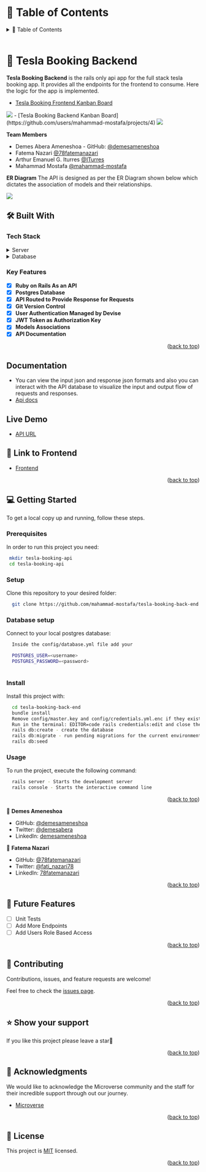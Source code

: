 <!-- TABLE OF CONTENTS -->

# 📗 Table of Contents

<details>
  <summary>📗 Table of Contents</summary>
  <ul>
    <li><a href="#-about-project-">📖 Tesla Booking Backend</a></li>
    <li><a href="#-built-with-">🛠 Built With</a></li>
    <li><a href="#-key-features-"> Key Features</a></li>
    <li><a href="#-documentation-"> Documentation</a></li>
    <li><a href="#-live-demo-"> 🚀 Live Demo </a></li>
    <li><a href="#-link-to-frontend-"> Link to Frontend</a></li>
    <li><a href="#-getting-started-">💻 Getting Started</a></li>
    <li><a href="#-authors-">👥 Authors </a></li>
    <li><a href="#-future-features-">🔭 Future Features</a></li>
    <li><a href="#-contributing-">🤝 Contributing</a></li>
    <li><a href="#️-show-your-support-">⭐️ Show your support </a></li>
    <li><a href="#-acknowledgments-">🙏 Acknowledgments </a></li>
    <li><a href="#-license-">📝 License</a></li>
  </ul>
</details>
<br>

<!-- PROJECT DESCRIPTION -->

# 📖 Tesla Booking Backend <a name="about-project"></a>

**Tesla Booking Backend** is the rails only api app for the full stack tesla booking app. It provides all the endpoints for the frontend to consume. Here the logic for the app is implemented.

- [Tesla Booking Frontend Kanban Board](https://github.com/users/ITurres/projects/6/views/1)
<img src="./Backend.png">
- [Tesla Booking Backend Kanban Board](https://github.com/users/mahammad-mostafa/projects/4)
<img src="./Frontend.png">

**Team Members**
- Demes Abera Ameneshoa - GitHub: [@demesameneshoa](https://github.com/demesameneshoa)
- Fatema Nazari [@78fatemanazari](https://github.com/78fatemanazari)
- Arthur Emanuel G. Iturres [@ITurres](https://github.com/ITurres)
- Mahammad Mostafa [@mahammad-mostafa](https://github.com/mahammad-mostafa)


**ER Diagram**
The  API is designed as per the ER Diagram shown below which dictates the association of models and their relationships.

<img src="./ER Diagram.png">

## 🛠 Built With <a name="built-with"></a>

### Tech Stack <a name="tech-stack"></a>

<details>
  <summary>Server</summary>
  <ul>
    <li><a href="https://www.ruby-lang.org/en/">Ruby</a></li>
    <li><a href="https://rubyonrails.org/">Rails</a></li>
  </ul>
</details>

<details>
  <summary>Database</summary>
  <ul>
    <li><a href="https://www.postgresql.org/">PostgreSQL</a></li>
  </ul>
</details>

<!-- Features -->

### Key Features <a name="key-features"></a>

- [x] **Ruby on Rails As an API**
- [x] **Postgres Database**
- [x] **API Routed to Provide Response for Requests**
- [x] **Git Version Control**
- [x] **User Authentication Managed by Devise**
- [x] **JWT Token as Authorization Key**
- [x] **Models Associations**
- [x] **API Documentation**

<p align="right">(<a href="#readme-top">back to top</a>)</p>

## Documentation <a name="documentation"></a>

- You can view the input json and response json formats and also   you can interact with the API database to visualize the input and output flow of requests and responses.
- [Api docs](https://tesla-booking-api-x2xe.onrender.com/api-docs)

## Live Demo <a name="live-demo"></a>
- [API URL](https://tesla-booking-api-x2xe.onrender.com)

## 🎨 Link to Frontend <a name="link-to-frontend"></a>

- [Frontend](https://github.com/ITurres/tesla-booking-front-end)

<p align="right">(<a href="#readme-top">back to top</a>)</p>

<!-- GETTING STARTED -->

## 💻 Getting Started <a name="getting-started"></a>

To get a local copy up and running, follow these steps.

### Prerequisites

In order to run this project you need:

```sh
 mkdir tesla-booking-api
 cd tesla-booking-api
```

### Setup

Clone this repository to your desired folder:

```sh
  git clone https://github.com/mahammad-mostafa/tesla-booking-back-end
```

### Database setup

Connect to your local postgres database:

```sh
  Inside the config/database.yml file add your

  POSTGRES_USER=<username>
  POSTGRES_PASSWORD=<password> 
 
```

### Install

Install this project with:

```sh
  cd tesla-booking-back-end
  bundle install
  Remove config/master.key and config/credentials.yml.enc if they exist.
  Run in the terminal: EDITOR=code rails credentials:edit and close the editor that opens. /This command will create a new master.key and credentials.yml.enc if they do not exist./
  rails db:create - create the database
  rails db:migrate - run pending migrations for the current environment.
  rails db:seed 
```

### Usage

To run the project, execute the following command:

```sh
  rails server - Starts the development server
  rails console - Starts the interactive command line
```

<p align="right">(<a href="#readme-top">back to top</a>)</p>

<!-- AUTHORS -->

👤 **Demes Ameneshoa**

- GitHub: [@demesameneshoa](https://github.com/demesameneshoa)
- Twitter: [@demesabera](https://twitter.com/demesabera)
- LinkedIn: [demesameneshoa](https://www.linkedin.com/in/demesameneshoa/)

👤 **Fatema Nazari**
- GitHub: [@78fatemanazari](https://github.com/78fatemanazari)
- Twitter: [@fati_nazari78](https://twitter.com/fati_nazari78?s=31)
- LinkedIn: [78fatemanazari](https://www.linkedin.com/in/78fatemanazari)

<p align="right">(<a href="#readme-top">back to top</a>)</p>

<!-- FUTURE FEATURES -->

## 🔭 Future Features <a name="future-features"></a>

- [ ] Unit Tests
- [ ] Add More Endpoints
- [ ] Add Users Role Based Access

<p align="right">(<a href="#readme-top">back to top</a>)</p>

<!-- CONTRIBUTING -->

## 🤝 Contributing <a name="contributing"></a>

Contributions, issues, and feature requests are welcome!

Feel free to check the [issues page](https://github.com/mahammad-mostafa/tesla-booking-back-end/issues).

<p align="right">(<a href="#readme-top">back to top</a>)</p>

<!-- SUPPORT -->

## ⭐️ Show your support <a name="support"></a>

If you like this project please leave a star🤩

<p align="right">(<a href="#readme-top">back to top</a>)</p>

<!-- ACKNOWLEDGEMENTS -->

## 🙏 Acknowledgments <a name="acknowledgements"></a>

We would like to acknowledge the Microverse community and the staff for their incredible support through out our journey.
- [Microverse](https://www.microverse.org/)

<p align="right">(<a href="#readme-top">back to top</a>)</p>

<!-- LICENSE -->

## 📝 License <a name="license"></a>

This project is [MIT](./LICENSE) licensed.

<p align="right">(<a href="#readme-top">back to top</a>)</p>
